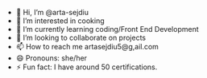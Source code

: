 - 👋 Hi, I’m @arta-sejdiu
- 👀 I’m interested in cooking
- 🌱 I’m currently learning coding/Front End Development
- 💞️ I’m looking to collaborate on projects
- 📫 How to reach me artasejdiu5@g,ail.com
- 😄 Pronouns: she/her
- ⚡ Fun fact: I have around 50 certifications.

<!---
arta-sejdiu/arta-sejdiu is a ✨ special ✨ repository because its `README.md` (this file) appears on your GitHub profile.
You can click the Preview link to take a look at your changes.
--->
